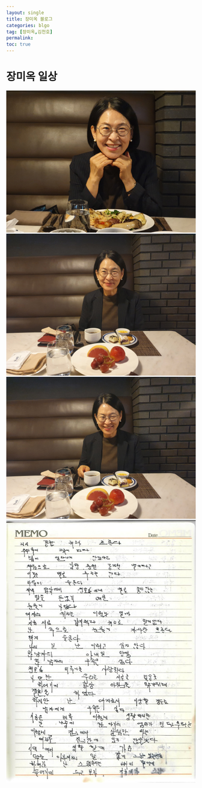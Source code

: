 ```yaml
---
layout: single
title: 장미옥 블로그
categories: blgo
tag: [장미옥,김천호]
permalink: 
toc: true
---
```


# 장미옥 일상
![1](/assets/images/20220908_113748.jpg)
![2](/assets/images/20220908_121112.jpg)
![3](/assets/images/20220908_121114.jpg)
![4](/assets/images/88_046.jpg)